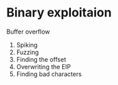 # Binary exploitaion
Buffer overflow

1. Spiking
2. Fuzzing
3. Finding the offset
4. Overwriting the EIP
5. Finding bad characters
